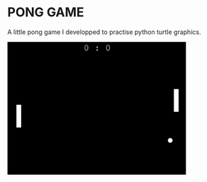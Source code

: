 # PONG GAME
A little pong game I developped to practise python turtle graphics.

<img src="demo-images/pong-demo.png" width=80%/>
